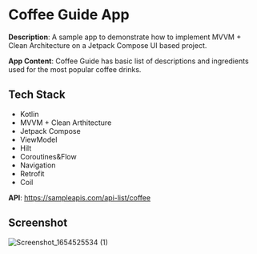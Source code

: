 # Coffee Guide App

**Description**: A sample app to demonstrate how to implement MVVM + Clean Architecture on a Jetpack Compose UI based project.

**App Content**: Coffee Guide has basic list of descriptions and ingredients used for the most popular coffee drinks.


## Tech Stack
* Kotlin
* MVVM + Clean Arthitecture
* Jetpack Compose
* ViewModel
* Hilt
* Coroutines&Flow
* Navigation
* Retrofit
* Coil

**API**: https://sampleapis.com/api-list/coffee

## Screenshot

![Screenshot_1654525534 (1)](https://user-images.githubusercontent.com/44711480/172193690-c5fad02a-fb75-46cf-b484-f6f1f2fcf658.png)

